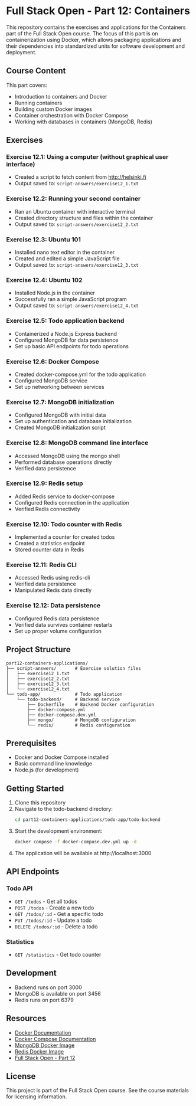 # Full Stack Open - Part 12: Containers

This repository contains the exercises and applications for the Containers part of the Full Stack Open course. The focus of this part is on containerization using Docker, which allows packaging applications and their dependencies into standardized units for software development and deployment.

## Course Content

This part covers:
- Introduction to containers and Docker
- Running containers
- Building custom Docker images
- Container orchestration with Docker Compose
- Working with databases in containers (MongoDB, Redis)

## Exercises

### Exercise 12.1: Using a computer (without graphical user interface)
- Created a script to fetch content from http://helsinki.fi
- Output saved to: `script-answers/exercise12_1.txt`

### Exercise 12.2: Running your second container
- Ran an Ubuntu container with interactive terminal
- Created directory structure and files within the container
- Output saved to: `script-answers/exercise12_2.txt`

### Exercise 12.3: Ubuntu 101
- Installed nano text editor in the container
- Created and edited a simple JavaScript file
- Output saved to: `script-answers/exercise12_3.txt`

### Exercise 12.4: Ubuntu 102
- Installed Node.js in the container
- Successfully ran a simple JavaScript program
- Output saved to: `script-answers/exercise12_4.txt`

### Exercise 12.5: Todo application backend
- Containerized a Node.js Express backend
- Configured MongoDB for data persistence
- Set up basic API endpoints for todo operations

### Exercise 12.6: Docker Compose
- Created docker-compose.yml for the todo application
- Configured MongoDB service
- Set up networking between services

### Exercise 12.7: MongoDB initialization
- Configured MongoDB with initial data
- Set up authentication and database initialization
- Created MongoDB initialization script

### Exercise 12.8: MongoDB command line interface
- Accessed MongoDB using the mongo shell
- Performed database operations directly
- Verified data persistence

### Exercise 12.9: Redis setup
- Added Redis service to docker-compose
- Configured Redis connection in the application
- Verified Redis connectivity

### Exercise 12.10: Todo counter with Redis
- Implemented a counter for created todos
- Created a statistics endpoint
- Stored counter data in Redis

### Exercise 12.11: Redis CLI
- Accessed Redis using redis-cli
- Verified data persistence
- Manipulated Redis data directly

### Exercise 12.12: Data persistence
- Configured Redis data persistence
- Verified data survives container restarts
- Set up proper volume configuration

## Project Structure

```
part12-containers-applications/
├── script-answers/       # Exercise solution files
│   ├── exercise12_1.txt
│   ├── exercise12_2.txt
│   ├── exercise12_3.txt
│   └── exercise12_4.txt
└── todo-app/             # Todo application
    └── todo-backend/     # Backend service
        ├── Dockerfile    # Backend Docker configuration
        ├── docker-compose.yml
        ├── docker-compose.dev.yml
        ├── mongo/        # MongoDB configuration
        └── redis/        # Redis configuration
```

## Prerequisites

- Docker and Docker Compose installed
- Basic command line knowledge
- Node.js (for development)

## Getting Started

1. Clone this repository
2. Navigate to the todo-backend directory:
   ```bash
   cd part12-containers-applications/todo-app/todo-backend
   ```
3. Start the development environment:
   ```bash
   docker compose -f docker-compose.dev.yml up -d
   ```
4. The application will be available at http://localhost:3000

## API Endpoints

### Todo API
- `GET /todos` - Get all todos
- `POST /todos` - Create a new todo
- `GET /todos/:id` - Get a specific todo
- `PUT /todos/:id` - Update a todo
- `DELETE /todos/:id` - Delete a todo

### Statistics
- `GET /statistics` - Get todo counter

## Development

- Backend runs on port 3000
- MongoDB is available on port 3456
- Redis runs on port 6379

## Resources

- [Docker Documentation](https://docs.docker.com/)
- [Docker Compose Documentation](https://docs.docker.com/compose/)
- [MongoDB Docker Image](https://hub.docker.com/_/mongo)
- [Redis Docker Image](https://hub.docker.com/_/redis)
- [Full Stack Open - Part 12](https://fullstackopen.com/en/part12)

## License

This project is part of the Full Stack Open course. See the course materials for licensing information.
